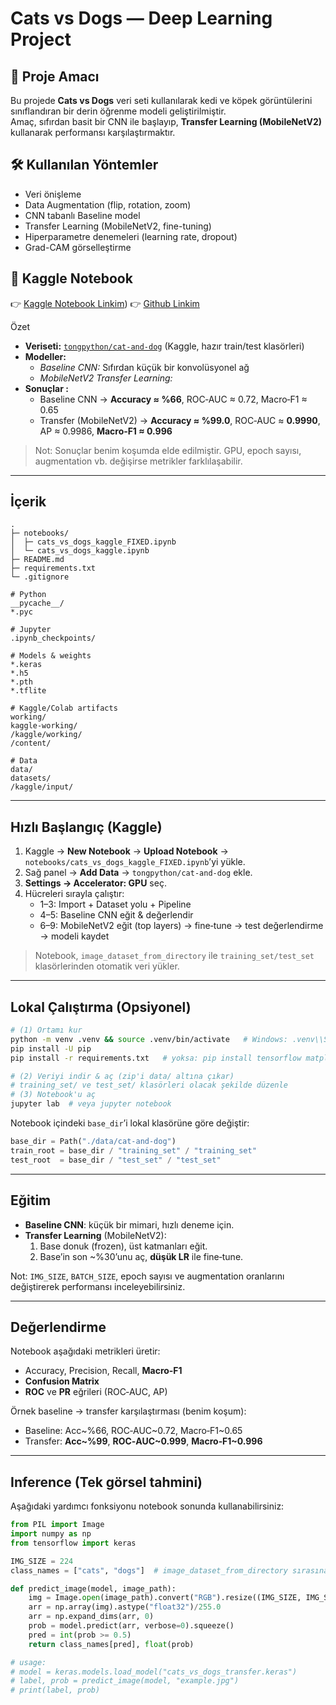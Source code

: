 # Cats vs Dogs — Deep Learning Project 

## 🎯 Proje Amacı
Bu projede **Cats vs Dogs** veri seti kullanılarak kedi ve köpek görüntülerini sınıflandıran bir derin öğrenme modeli geliştirilmiştir.  
Amaç, sıfırdan basit bir CNN ile başlayıp, **Transfer Learning (MobileNetV2)** kullanarak performansı karşılaştırmaktır.  

## 🛠️ Kullanılan Yöntemler
- Veri önişleme 
- Data Augmentation (flip, rotation, zoom)
- CNN tabanlı Baseline model
- Transfer Learning (MobileNetV2, fine-tuning)
- Hiperparametre denemeleri (learning rate, dropout)
- Grad-CAM görselleştirme 

## 📎 Kaggle Notebook
👉 [Kaggle Notebook Linkim](https://www.kaggle.com/code/yiitdoukanylmaz/proje))
👉 [Github Linkim]((https://github.com/yigitdogukanyilmaz-sys/Cats-vs-Dogs.git))


 Özet
- **Veriseti:** [`tongpython/cat-and-dog`](https://www.kaggle.com/datasets/tongpython/cat-and-dog) (Kaggle, hazır train/test klasörleri)
- **Modeller:**
  - *Baseline CNN:* Sıfırdan küçük bir konvolüsyonel ağ
  - *MobileNetV2 Transfer Learning:* 
- **Sonuçlar :**
  - Baseline CNN → **Accuracy ≈ %66**, ROC‑AUC ≈ 0.72, Macro‑F1 ≈ 0.65
  - Transfer (MobileNetV2) → **Accuracy ≈ %99.0**, ROC‑AUC ≈ **0.9990**, AP ≈ 0.9986, **Macro‑F1 ≈ 0.996**

> Not: Sonuçlar benim koşumda elde edilmiştir. GPU, epoch sayısı, augmentation vb. değişirse metrikler farklılaşabilir.

---

##  İçerik
```
.
├─ notebooks/
│  ├─ cats_vs_dogs_kaggle_FIXED.ipynb   
│  └─ cats_vs_dogs_kaggle.ipynb         
├─ README.md
├─ requirements.txt                     
└─ .gitignore
```


```
# Python
__pycache__/
*.pyc

# Jupyter
.ipynb_checkpoints/

# Models & weights
*.keras
*.h5
*.pth
*.tflite

# Kaggle/Colab artifacts
working/
kaggle-working/
/kaggle/working/
/content/

# Data
data/
datasets/
/kaggle/input/
```

---

##  Hızlı Başlangıç (Kaggle)
1. Kaggle → **New Notebook** → **Upload Notebook** → `notebooks/cats_vs_dogs_kaggle_FIXED.ipynb`’yi yükle.
2. Sağ panel → **Add Data** → `tongpython/cat-and-dog` ekle.
3. **Settings → Accelerator: GPU** seç.
4. Hücreleri sırayla çalıştır:  
   - 1–3: Import + Dataset yolu + Pipeline  
   - 4–5: Baseline CNN eğit & değerlendir  
   - 6–9: MobileNetV2 eğit (top layers) → fine‑tune → test değerlendirme → modeli kaydet

> Notebook, `image_dataset_from_directory` ile `training_set/test_set` klasörlerinden otomatik veri yükler.

---

##  Lokal Çalıştırma (Opsiyonel)
```bash
# (1) Ortamı kur
python -m venv .venv && source .venv/bin/activate   # Windows: .venv\\Scripts\\activate
pip install -U pip
pip install -r requirements.txt   # yoksa: pip install tensorflow matplotlib scikit-learn pillow numpy

# (2) Veriyi indir & aç (zip'i data/ altına çıkar)
# training_set/ ve test_set/ klasörleri olacak şekilde düzenle
# (3) Notebook'u aç
jupyter lab  # veya jupyter notebook
```
Notebook içindeki `base_dir`’i lokal klasörüne göre değiştir:
```python
base_dir = Path("./data/cat-and-dog")
train_root = base_dir / "training_set" / "training_set"
test_root  = base_dir / "test_set" / "test_set"
```

---

##  Eğitim
- **Baseline CNN**: küçük bir mimari, hızlı deneme için.
- **Transfer Learning** (MobileNetV2):
  1) Base donuk (frozen), üst katmanları eğit.  
  2) Base’in son ~%30’unu aç, **düşük LR** ile fine‑tune.

Not: `IMG_SIZE`, `BATCH_SIZE`, epoch sayısı ve augmentation oranlarını değiştirerek performansı inceleyebilirsiniz.

---

##  Değerlendirme
Notebook aşağıdaki metrikleri üretir:
- Accuracy, Precision, Recall, **Macro‑F1**
- **Confusion Matrix**
- **ROC** ve **PR** eğrileri (ROC‑AUC, AP)

Örnek baseline → transfer karşılaştırması (benim koşum):
- Baseline: Acc~%66, ROC‑AUC~0.72, Macro‑F1~0.65
- Transfer: **Acc~%99**, **ROC‑AUC~0.999**, **Macro‑F1~0.996**

---

##  Inference (Tek görsel tahmini)
Aşağıdaki yardımcı fonksiyonu notebook sonunda kullanabilirsiniz:
```python
from PIL import Image
import numpy as np
from tensorflow import keras

IMG_SIZE = 224
class_names = ["cats", "dogs"]  # image_dataset_from_directory sırasına göre

def predict_image(model, image_path):
    img = Image.open(image_path).convert("RGB").resize((IMG_SIZE, IMG_SIZE))
    arr = np.array(img).astype("float32")/255.0
    arr = np.expand_dims(arr, 0)
    prob = model.predict(arr, verbose=0).squeeze()
    pred = int(prob >= 0.5)
    return class_names[pred], float(prob)

# usage:
# model = keras.models.load_model("cats_vs_dogs_transfer.keras")
# label, prob = predict_image(model, "example.jpg")
# print(label, prob)
```

